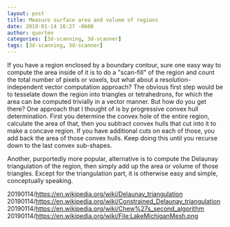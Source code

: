 ```yaml
---
layout: post
title: Measure surface area and volume of regions
date: 2019-01-14 16:27 -0600
author: quorten
categories: [3d-scanning, 3d-scanner]
tags: [3d-scanning, 3d-scanner]
---
```


If you have a region enclosed by a boundary contour, sure one easy way
to compute the area inside of it is to do a "scan-fill" of the region
and count the total number of pixels or voxels, but what about a
resolution-independent vector computation approach?  The obvious first
step would be to tesselate down the region into triangles or
tetrahedrons, for which the area can be computed trivially in a vector
manner.  But how do you get there?  One approach that I thought of is
by progressive convex hull determination.  First you determine the
convex hole of the entire region, calculate the area of that, then you
subtract convex hulls that cut into it to make a concave region.  If
you have additional cuts on each of those, you add back the area of
those convex hulls.  Keep doing this until you recurse down to the
last convex sub-shapes.

Another, purportedly more popular, alternative is to compute the
Delaunay triangulation of the region, then simply add up the area or
volume of those triangles.  Except for the triangulation part, it is
otherwise easy and simple, conceptually speaking.

20190114/https://en.wikipedia.org/wiki/Delaunay_triangulation  
20190114/https://en.wikipedia.org/wiki/Constrained_Delaunay_triangulation  
20190114/https://en.wikipedia.org/wiki/Chew%27s_second_algorithm  
20190114/https://en.wikipedia.org/wiki/File:LakeMichiganMesh.png

